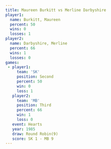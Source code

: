 ```yaml
---
title: Maureen Burkitt vs Merline Darbyshire
player1:                   
  name: Burkitt, Maureen   
  percent: 50              
  wins: 0                  
  losses: 1                
player2:                   
  name: Darbyshire, Merline
  percent: 66              
  wins: 1                  
  losses: 0                
games:
 - player1:          
     team: 'SK'      
     position: Second
     percent: 50     
     win: 0          
     loss: 1         
   player2:         
     team: 'MB'     
     position: Third
     percent: 66    
     win: 1         
     loss: 0        
   event: Hearts       
   year: 1985          
   draw: Round Robin(9)
   score: SK 1 - MB 9  
---
```

